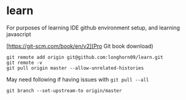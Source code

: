 # learn
For purposes of learning IDE github environment setup, and learning javascript

[https://git-scm.com/book/en/v2](Pro Git book download)

```
git remote add origin git@github.com:longhorn09/learn.git  
git remote -v    
git pull origin master --allow-unrelated-histories
```
May need following if having issues with `git pull --all`
```
git branch --set-upstream-to origin/master
```
